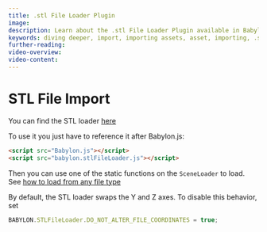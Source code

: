 ```yaml
---
title: .stl File Loader Plugin
image:
description: Learn about the .stl File Loader Plugin available in Babylon.js.
keywords: diving deeper, import, importing assets, asset, importing, .stl, stl
further-reading:
video-overview:
video-content:
---
```


# STL File Import

You can find the STL loader [here](https://cdn.babylonjs.com/loaders/babylon.stlFileLoader.js)

To use it you just have to reference it after Babylon.js:

```html
<script src="Babylon.js"></script>
<script src="babylon.stlFileLoader.js"></script>
```

Then you can use one of the static functions on the `SceneLoader` to load.
See [how to load from any file type](/features/featuresDeepDive/importers/loadingFileTypes)

By default, the STL loader swaps the Y and Z axes. To disable this behavior,
set

```javascript
BABYLON.STLFileLoader.DO_NOT_ALTER_FILE_COORDINATES = true;
```

